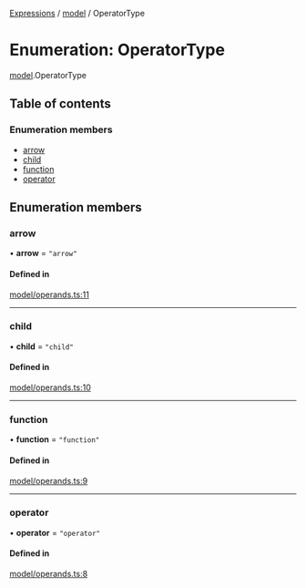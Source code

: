 [Expressions](../README.md) / [model](../modules/model.md) / OperatorType

# Enumeration: OperatorType

[model](../modules/model.md).OperatorType

## Table of contents

### Enumeration members

- [arrow](model.OperatorType.md#arrow)
- [child](model.OperatorType.md#child)
- [function](model.OperatorType.md#function)
- [operator](model.OperatorType.md#operator)

## Enumeration members

### arrow

• **arrow** = `"arrow"`

#### Defined in

[model/operands.ts:11](https://github.com/FlavioLionelRita/js-expressions/blob/414f93e/src/lib/model/operands.ts#L11)

___

### child

• **child** = `"child"`

#### Defined in

[model/operands.ts:10](https://github.com/FlavioLionelRita/js-expressions/blob/414f93e/src/lib/model/operands.ts#L10)

___

### function

• **function** = `"function"`

#### Defined in

[model/operands.ts:9](https://github.com/FlavioLionelRita/js-expressions/blob/414f93e/src/lib/model/operands.ts#L9)

___

### operator

• **operator** = `"operator"`

#### Defined in

[model/operands.ts:8](https://github.com/FlavioLionelRita/js-expressions/blob/414f93e/src/lib/model/operands.ts#L8)
